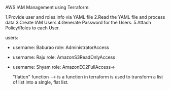 AWS IAM Management using Terraform:

1.Provide user and roles info via YAML file
2.Read the YAML file and process data
3.Create IAM Users
4.Generate Password for the Users.
5.Attach Policy/Roles to each User.


users:
  - username: Baburao
    role: AdministratorAccess
  - username: Raju
    role: AmazonS3ReadOnlyAccess
  - username: Shyam
    role: AmazonEC2FullAccess->


    "flatten" function --> is a function in terraform is used to transform a list of list into a single, flat list.